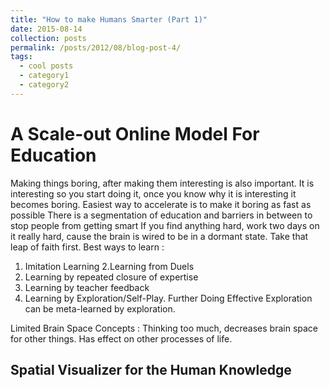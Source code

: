 ```yaml
---
title: "How to make Humans Smarter (Part 1)"
date: 2015-08-14
collection: posts
permalink: /posts/2012/08/blog-post-4/
tags:
  - cool posts
  - category1
  - category2
---
```


# A Scale-out Online Model For Education

Making things boring, after making them interesting is also important.
It is interesting so you start doing it, once you know why it is interesting it becomes boring.
Easiest way to accelerate is to make it boring as fast as possible
There is a segmentation of education and barriers in between to stop people from getting smart
If you find anything hard, work two days on it really hard, cause the brain is wired to be in a dormant state. Take that leap of faith first.
Best ways to learn :

1. Imitation Learning
   2.Learning from Duels
2. Learning by repeated closure of expertise
3. Learning by teacher feedback
4. Learning by Exploration/Self-Play.
   Further Doing Effective Exploration can be meta-learned by exploration.

Limited Brain Space Concepts : Thinking too much, decreases brain space for other things. Has effect on other processes of life.

## Spatial Visualizer for the Human Knowledge
